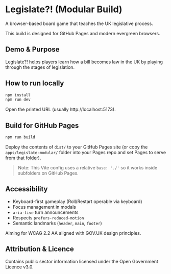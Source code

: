 # Legislate?! (Modular Build)

A browser-based board game that teaches the UK legislative process.

This build is designed for GitHub Pages and modern evergreen browsers.

## Demo & Purpose

Legislate?! helps players learn how a bill becomes law in the UK by playing through the stages of legislation.

## How to run locally

```bash
npm install
npm run dev
```

Open the printed URL (usually http://localhost:5173).

## Build for GitHub Pages

```bash
npm run build
```

Deploy the contents of `dist/` to your GitHub Pages site (or copy the `apps/legislate-modular/` folder into your Pages repo and set Pages to serve from that folder).

> Note: This Vite config uses a relative `base: './'` so it works inside subfolders on GitHub Pages.

## Accessibility

- Keyboard-first gameplay (Roll/Restart operable via keyboard)
- Focus management in modals
- `aria-live` turn announcements
- Respects `prefers-reduced-motion`
- Semantic landmarks (`header`, `main`, `footer`)

Aiming for WCAG 2.2 AA aligned with GOV.UK design principles.

## Attribution & Licence

Contains public sector information licensed under the Open Government Licence v3.0.
